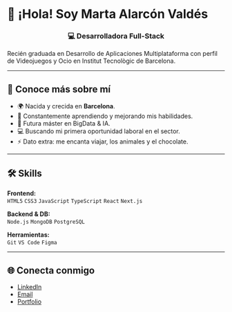 # 👋 ¡Hola! Soy Marta Alarcón Valdés

<div align="center">

### 💻 Desarrolladora Full-Stack

</div>

Recién graduada en Desarrollo de Aplicaciones Multiplataforma con perfil de Videojuegos y Ocio en Institut Tecnològic de Barcelona.

---

## 📖 Conoce más sobre mí

- 🌍 Nacida y crecida en **Barcelona**.
- 🌱 Constantemente aprendiendo y mejorando mis habilidades.
- 🧠 Futura máster en BigData & IA.
- 💻 Buscando mi primera oportunidad laboral en el sector. 
- ⚡ Dato extra: me encanta viajar, los animales y el chocolate.

---

## 🛠 Skills

**Frontend:**  
`HTML5` `CSS3` `JavaScript` `TypeScript` `React` `Next.js`  

**Backend & DB:**  
`Node.js` `MongoDB` `PostgreSQL` 

**Herramientas:**  
`Git` `VS Code` `Figma`

---

## 🌐 Conecta conmigo 

- [LinkedIn](https://www.linkedin.com/in/marta-alarcon-valdes/)  
- [Email](mailto:martaalarconvaldes@gmail.com)  
- [Portfolio](https://martaalarconvaldes.github.io/portfolio/)  
